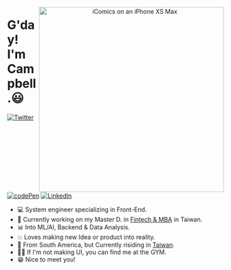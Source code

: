 <p align="center">
<img src="https://i.ibb.co/gychY6X/19362653.jpg" width="430" alt="iComics on an iPhone XS Max" align="right"  />
</p>


# G'day! I'm **Campbell**.😃


<p align="left">
<a href="#">
<img src="https://img.shields.io/badge/-Twitter-blue??style=flat&logo=Twitter" alt="Twitter"/></a> 
  
<a href="#">
<img src="https://img.shields.io/badge/-codePen-success??style=flat&logo=codepen" alt="codePen"/></a> 
  
<a href="#">
<img src="https://img.shields.io/badge/-LinkedIn-blue??style=flat&logo=linkedin" alt="LinkedIn" /></a> 
  

</p>

* 💻 System engineer specializing in Front-End. 
* 📸 Currently working on my Master D. in [Fintech & MBA](https://imba.ntut.edu.tw/) in Taiwan. 
* 📊 Into ML/AI, Backend & Data Analysis.
* 💥 Loves making new Idea or product into reality.
* 📍 From South America, but Currently risiding in [Taiwan](https://en.wikipedia.org/wiki/Taiwan).
* 🤸‍♂️ If I'm not making UI, you can find me at the GYM.
* 😁 Nice to meet you!
